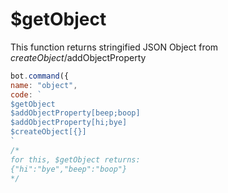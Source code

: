# $getObject

This function returns stringified JSON Object from $createObject/$addObjectProperty

```javascript
bot.command({
name: "object",
code: `
$getObject
$addObjectProperty[beep;boop]
$addObjectProperty[hi;bye]
$createObject[{}]
`
/*
for this, $getObject returns:
{"hi":"bye","beep":"boop"}
*/
```

